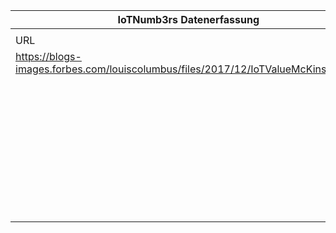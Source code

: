 |IoTNumb3rs Datenerfassung|||||||||||
| ---- | ---- | ---- | ---- | ---- | ---- | ---- | ---- | ---- | ---- | ---- |
||||||||||||
|URL|home_url|filename|device_class|device_count|market_class|market_volume|prognosis_year|publication_year|authorship_class|Dropbox folder|
|https://blogs-images.forbes.com/louiscolumbus/files/2017/12/IoTValueMcKinsey2.jpg|https://www.forbes.com/sites/louiscolumbus/2017/12/10/2017-roundup-of-internet-of-things-forecasts/#78bf62061480|file3_IoTValueMcKinsey2.jpg|||value|4000000000000-11000000000000|2025|2017|journalist|marielledemuth/20181115-1800|
||||||utilities|53000000000|2025|2017|journalist|marielledemuth/20181115-1800|
||||||tech & media|55000000000|2025|2017|journalist|marielledemuth/20181115-1800|
||||||oil & gas|62000000000|2025|2017|journalist|marielledemuth/20181115-1800|
||||||manufacturing|1.05E+11|2025|2017|journalist|marielledemuth/20181115-1800|
||||||healthcare|1.54E+11|2025|2017|journalist|marielledemuth/20181115-1800|
